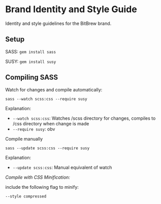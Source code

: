 # Brand Identity and Style Guide

Identity and style guidelines for the BitBrew brand.

## Setup

SASS:
`gem install sass`

SUSY:
`gem install susy`


## Compiling SASS

Watch for changes and compile automatically:

```
sass --watch scss:css --require susy
```

Explanation:
* `--watch scss:css`: Watches /scss directory for changes, compiles to /css directory when change is made
* `--require susy`:   obv


Compile manually
```
sass --update scss:css --require susy
```

Explanation:
* `--update scss:css`: Manual equivalent of watch


*Compile with CSS Minification:*

include the following flag to minify:
```
--style compressed
```

